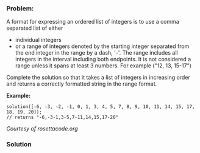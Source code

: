 ### Problem:
<p>A format for expressing an ordered list of integers is to use a comma separated list of either</p>
<ul>
<li>individual integers</li>
<li>or a range of integers denoted by the starting integer separated from the end integer in the range by a dash, &apos;-&apos;. The range includes all integers in the interval including both endpoints.  It is not considered a range unless it spans at least 3 numbers. For example (&quot;12, 13, 15-17&quot;)</li>
</ul>
<p>Complete the solution  so that it takes a list of integers in increasing order and returns a correctly formatted string in the range format. </p>
<p><strong>Example:</strong></p>
<pre><code class="language-javascript">solution([<span class="hljs-number">-6</span>, <span class="hljs-number">-3</span>, <span class="hljs-number">-2</span>, <span class="hljs-number">-1</span>, <span class="hljs-number">0</span>, <span class="hljs-number">1</span>, <span class="hljs-number">3</span>, <span class="hljs-number">4</span>, <span class="hljs-number">5</span>, <span class="hljs-number">7</span>, <span class="hljs-number">8</span>, <span class="hljs-number">9</span>, <span class="hljs-number">10</span>, <span class="hljs-number">11</span>, <span class="hljs-number">14</span>, <span class="hljs-number">15</span>, <span class="hljs-number">17</span>, <span class="hljs-number">18</span>, <span class="hljs-number">19</span>, <span class="hljs-number">20</span>]);
<span class="hljs-comment">// returns &quot;-6,-3-1,3-5,7-11,14,15,17-20&quot;</span></code></pre>
<pre style="display: none;"><code class="language-coffeescript">solution([<span class="hljs-number">-6</span>, <span class="hljs-number">-3</span>, <span class="hljs-number">-2</span>, <span class="hljs-number">-1</span>, <span class="hljs-number">0</span>, <span class="hljs-number">1</span>, <span class="hljs-number">3</span>, <span class="hljs-number">4</span>, <span class="hljs-number">5</span>, <span class="hljs-number">7</span>, <span class="hljs-number">8</span>, <span class="hljs-number">9</span>, <span class="hljs-number">10</span>, <span class="hljs-number">11</span>, <span class="hljs-number">14</span>, <span class="hljs-number">15</span>, <span class="hljs-number">17</span>, <span class="hljs-number">18</span>, <span class="hljs-number">19</span>, <span class="hljs-number">20</span>])
<span class="hljs-comment"># returns &quot;-6,-3-1,3-5,7-11,14,15,17-20&quot;</span></code></pre>
<pre style="display: none;"><code class="language-ruby">solution([-<span class="hljs-number">6</span>, -<span class="hljs-number">3</span>, -<span class="hljs-number">2</span>, -<span class="hljs-number">1</span>, <span class="hljs-number">0</span>, <span class="hljs-number">1</span>, <span class="hljs-number">3</span>, <span class="hljs-number">4</span>, <span class="hljs-number">5</span>, <span class="hljs-number">7</span>, <span class="hljs-number">8</span>, <span class="hljs-number">9</span>, <span class="hljs-number">10</span>, <span class="hljs-number">11</span>, <span class="hljs-number">14</span>, <span class="hljs-number">15</span>, <span class="hljs-number">17</span>, <span class="hljs-number">18</span>, <span class="hljs-number">19</span>, <span class="hljs-number">20</span>])
<span class="hljs-comment"># returns &quot;-6,-3-1,3-5,7-11,14,15,17-20&quot;</span></code></pre>
<pre style="display: none;"><code class="language-python">solution([<span class="hljs-number">-6</span>, <span class="hljs-number">-3</span>, <span class="hljs-number">-2</span>, <span class="hljs-number">-1</span>, <span class="hljs-number">0</span>, <span class="hljs-number">1</span>, <span class="hljs-number">3</span>, <span class="hljs-number">4</span>, <span class="hljs-number">5</span>, <span class="hljs-number">7</span>, <span class="hljs-number">8</span>, <span class="hljs-number">9</span>, <span class="hljs-number">10</span>, <span class="hljs-number">11</span>, <span class="hljs-number">14</span>, <span class="hljs-number">15</span>, <span class="hljs-number">17</span>, <span class="hljs-number">18</span>, <span class="hljs-number">19</span>, <span class="hljs-number">20</span>])
<span class="hljs-comment"># returns &quot;-6,-3-1,3-5,7-11,14,15,17-20&quot;</span></code></pre>
<pre style="display: none;"><code class="language-java">Solution.rangeExtraction(new int[] {-6, -3, -2, -1, 0, 1, 3, 4, 5, 7, 8, 9, 10, 11, 14, 15, 17, 18, 19, 20})
# returns &quot;-6,-3-1,3-5,7-11,14,15,17-20&quot;</code></pre>
<pre style="display: none;"><code class="language-C#">RangeExtraction.Extract(<span class="hljs-keyword">new</span>[] {<span class="hljs-number">-6</span>, <span class="hljs-number">-3</span>, <span class="hljs-number">-2</span>, <span class="hljs-number">-1</span>, <span class="hljs-number">0</span>, <span class="hljs-number">1</span>, <span class="hljs-number">3</span>, <span class="hljs-number">4</span>, <span class="hljs-number">5</span>, <span class="hljs-number">7</span>, <span class="hljs-number">8</span>, <span class="hljs-number">9</span>, <span class="hljs-number">10</span>, <span class="hljs-number">11</span>, <span class="hljs-number">14</span>, <span class="hljs-number">15</span>, <span class="hljs-number">17</span>, <span class="hljs-number">18</span>, <span class="hljs-number">19</span>, <span class="hljs-number">20</span>});
<span class="hljs-meta"># returns &quot;-6,-3-1,3-5,7-11,14,15,17-20&quot;</span></code></pre>
<pre style="display: none;"><code class="language-cpp">range_extraction({<span class="hljs-number">-6</span>, <span class="hljs-number">-3</span>, <span class="hljs-number">-2</span>, <span class="hljs-number">-1</span>, <span class="hljs-number">0</span>, <span class="hljs-number">1</span>, <span class="hljs-number">3</span>, <span class="hljs-number">4</span>, <span class="hljs-number">5</span>, <span class="hljs-number">7</span>, <span class="hljs-number">8</span>, <span class="hljs-number">9</span>, <span class="hljs-number">10</span>, <span class="hljs-number">11</span>, <span class="hljs-number">14</span>, <span class="hljs-number">15</span>, <span class="hljs-number">17</span>, <span class="hljs-number">18</span>, <span class="hljs-number">19</span>, <span class="hljs-number">20</span>});
<span class="hljs-comment">// returns &quot;-6,-3-1,3-5,7-11,14,15,17-20&quot;</span></code></pre>
<pre style="display: none;"><code class="language-c">range_extraction((<span class="hljs-keyword">const</span> []){<span class="hljs-number">-6</span>, <span class="hljs-number">-3</span>, <span class="hljs-number">-2</span>, <span class="hljs-number">-1</span>, <span class="hljs-number">0</span>, <span class="hljs-number">1</span>, <span class="hljs-number">3</span>, <span class="hljs-number">4</span>, <span class="hljs-number">5</span>, <span class="hljs-number">7</span>, <span class="hljs-number">8</span>, <span class="hljs-number">9</span>, <span class="hljs-number">10</span>, <span class="hljs-number">11</span>, <span class="hljs-number">14</span>, <span class="hljs-number">15</span>, <span class="hljs-number">17</span>, <span class="hljs-number">18</span>, <span class="hljs-number">19</span>, <span class="hljs-number">20</span>}, <span class="hljs-number">20</span>);
<span class="hljs-comment">/* returns &quot;-6,-3-1,3-5,7-11,14,15,17-20&quot; */</span></code></pre>
<pre style="display: none;"><code class="language-nasm"><span class="hljs-symbol">nums:</span>  <span class="hljs-built_in">dd</span>  -<span class="hljs-number">6</span>, -<span class="hljs-number">3</span>, -<span class="hljs-number">2</span>, -<span class="hljs-number">1</span>, <span class="hljs-number">0</span>, <span class="hljs-number">1</span>, <span class="hljs-number">3</span>, <span class="hljs-number">4</span>, <span class="hljs-number">5</span>, <span class="hljs-number">7</span>, <span class="hljs-number">8</span>, <span class="hljs-number">9</span>, <span class="hljs-number">10</span>, <span class="hljs-number">11</span>, <span class="hljs-number">14</span>, <span class="hljs-number">15</span>, <span class="hljs-number">17</span>, <span class="hljs-number">18</span>, <span class="hljs-number">19</span>, <span class="hljs-number">20</span>

<span class="hljs-keyword">mov</span> <span class="hljs-built_in">rdi</span>, nums
<span class="hljs-keyword">mov</span> <span class="hljs-built_in">rsi</span>, <span class="hljs-number">20</span>
<span class="hljs-keyword">call</span> range_extraction
<span class="hljs-comment">; RAX &lt;- `-6,-3-1,3-5,7-11,14,15,17-20\0`</span></code></pre>
<pre style="display: none;"><code class="language-julia">rangeextraction([-<span class="hljs-number">6</span> -<span class="hljs-number">3</span> -<span class="hljs-number">2</span> -<span class="hljs-number">1</span> <span class="hljs-number">0</span> <span class="hljs-number">1</span> <span class="hljs-number">3</span> <span class="hljs-number">4</span> <span class="hljs-number">5</span> <span class="hljs-number">7</span> <span class="hljs-number">8</span> <span class="hljs-number">9</span> <span class="hljs-number">10</span> <span class="hljs-number">11</span> <span class="hljs-number">14</span> <span class="hljs-number">15</span> <span class="hljs-number">17</span> <span class="hljs-number">18</span> <span class="hljs-number">19</span> <span class="hljs-number">20</span>])
<span class="hljs-comment"># returns &quot;-6,-3-1,3-5,7-11,14,15,17-20&quot;</span></code></pre>
<pre style="display: none;"><code class="language-scala">solution(<span class="hljs-type">List</span>(<span class="hljs-number">-6</span>, <span class="hljs-number">-3</span>, <span class="hljs-number">-2</span>, <span class="hljs-number">-1</span>, <span class="hljs-number">0</span>, <span class="hljs-number">1</span>, <span class="hljs-number">3</span>, <span class="hljs-number">4</span>, <span class="hljs-number">5</span>, <span class="hljs-number">7</span>, <span class="hljs-number">8</span>, <span class="hljs-number">9</span>, <span class="hljs-number">10</span>, <span class="hljs-number">11</span>, <span class="hljs-number">14</span>, <span class="hljs-number">15</span>, <span class="hljs-number">17</span>, <span class="hljs-number">18</span>, <span class="hljs-number">19</span>, <span class="hljs-number">20</span>))
<span class="hljs-comment">// &quot;-6,-3-1,3-5,7-11,14,15,17-20&quot;</span></code></pre>
<pre style="display: none;"><code class="language-racket">(<span class="hljs-name">solution</span> &apos;(<span class="hljs-number">-6</span> <span class="hljs-number">-3</span> <span class="hljs-number">-2</span> <span class="hljs-number">-1</span> <span class="hljs-number">0</span> <span class="hljs-number">1</span> <span class="hljs-number">3</span> <span class="hljs-number">4</span> <span class="hljs-number">5</span> <span class="hljs-number">7</span> <span class="hljs-number">8</span> <span class="hljs-number">9</span> <span class="hljs-number">10</span> <span class="hljs-number">11</span> <span class="hljs-number">14</span> <span class="hljs-number">15</span> <span class="hljs-number">17</span> <span class="hljs-number">18</span> <span class="hljs-number">19</span> <span class="hljs-number">20</span>))
<span class="hljs-comment">; returns &quot;-6,-3-1,3-5,7-11,14,15,17-20&quot;</span></code></pre>
<p><em>Courtesy of rosettacode.org</em></p>

### Solution